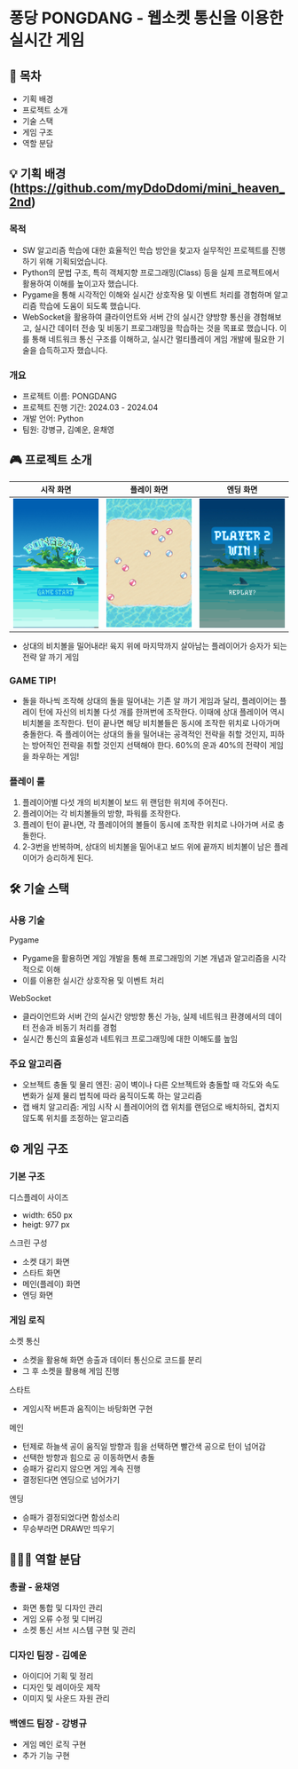 # 퐁당 PONGDANG - 웹소켓 통신을 이용한 실시간 게임

## 🚩 목차
- 기획 배경
- 프로젝트 소개
- 기술 스택
- 게임 구조
- 역할 분담

## 💡 기획 배경 (https://github.com/myDdoDdomi/mini_heaven_2nd)

###  목적

- SW 알고리즘 학습에 대한 효율적인 학습 방안을 찾고자 실무적인 프로젝트를 진행하기 위해 기획되었습니다.
- Python의 문법 구조, 특히 객체지향 프로그래밍(Class) 등을 실제 프로젝트에서 활용하여 이해를 높이고자 했습니다.
- Pygame을 통해 시각적인 이해와 실시간 상호작용 및 이벤트 처리를 경험하며 알고리즘 학습에 도움이 되도록 했습니다.
- WebSocket을 활용하여 클라이언트와 서버 간의 실시간 양방향 통신을 경험해보고, 실시간 데이터 전송 및 비동기 프로그래밍을 학습하는 것을 목표로 했습니다. 이를 통해 네트워크 통신 구조를 이해하고, 실시간 멀티플레이 게임 개발에 필요한 기술을 습득하고자 했습니다.

### 개요

- 프로젝트 이름: PONGDANG
- 프로젝트 진행 기간: 2024.03 - 2024.04
- 개발 언어: Python
- 팀원: 강병규, 김예운, 윤채영

## 🎮 프로젝트 소개

| 시작 화면                       | 플레이 화면                    | 엔딩 화면                      |
| ------------------------------- | ------------------------------ | ------------------------------ |
| ![스타트](readme_img/start.png) | ![플레이](readme_img/main.PNG) | ![엔딩](readme_img/ending.PNG) |

- 상대의 비치볼을 밀어내라! 육지 위에 마지막까지 살아남는 플레이어가 승자가 되는 전략 알 까기 게임

### GAME TIP!

- 돌을 하나씩 조작해 상대의 돌을 밀어내는 기존 알 까기 게임과 달리, 플레이어는 플레이 턴에 자신의 비치볼 다섯 개를 한꺼번에 조작한다. 이때에 상대 플레이어 역시 비치볼을 조작한다. 턴이 끝나면 해당 비치볼들은 동시에 조작한 위치로 나아가며 충돌한다. 즉 플레이어는 상대의 돌을 밀어내는 공격적인 전략을 취할 것인지, 피하는 방어적인 전략을 취할 것인지 선택해야 한다. 60%의 운과 40%의 전략이 게임을 좌우하는 게임!

### 플레이 룰

1. 플레이어별 다섯 개의 비치볼이 보드 위 랜덤한 위치에 주어진다.
2. 플레이어는 각 비치볼들의 방향, 파워를 조작한다.
3. 플레이 턴이 끝나면, 각 플레이어의 볼들이 동시에 조작한 위치로 나아가며 서로 충돌한다.
4. 2-3번을 반복하며, 상대의 비치볼을 밀어내고 보드 위에 끝까지 비치볼이 남은 플레이어가 승리하게 된다.

## 🛠 기술 스택
### 사용 기술
Pygame
- Pygame을 활용하면 게임 개발을 통해 프로그래밍의 기본 개념과 알고리즘을 시각적으로 이해
- 이를 이용한 실시간 상호작용 및 이벤트 처리

WebSocket
- 클라이언트와 서버 간의 실시간 양방향 통신 가능, 실제 네트워크 환경에서의 데이터 전송과 비동기 처리를 경험
- 실시간 통신의 효율성과 네트워크 프로그래밍에 대한 이해도를 높임
### 주요 알고리즘
- 오브젝트 충돌 및 물리 엔진: 공이 벽이나 다른 오브젝트와 충돌할 때 각도와 속도 변화가 실제 물리 법칙에 따라 움직이도록 하는 알고리즘
- 캡 배치 알고리즘: 게임 시작 시 플레이어의 캡 위치를 랜덤으로 배치하되, 겹치지 않도록 위치를 조정하는 알고리즘

## ⚙ 게임 구조
### 기본 구조
디스플레이 사이즈
- width: 650 px
- heigt: 977 px

스크린 구성
- 소켓 대기 화면
- 스타트 화면
- 메인(플레이) 화면
- 엔딩 화면

### 게임 로직

소켓 통신
- 소켓을 활용해 화면 송출과 데이터 통신으로 코드를 분리
- 그 후 소켓을 활용해 게임 진행

스타트
- 게임시작 버튼과 움직이는 바탕화면 구현

메인
- 턴제로 하늘색 공이 움직일 방향과 힘을 선택하면 빨간색 공으로 턴이 넘어감
- 선택한 방향과 힘으로 공 이동하면서 충돌
- 승패가 갈리지 않으면 게임 계속 진행
- 결정된다면 엔딩으로 넘어가기

엔딩
- 승패가 결정되었다면 함성소리
- 무승부라면 DRAW만 띄우기

## 👨‍👧‍👧 역할 분담

### 총괄 - 윤채영
- 화면 통합 및 디자인 관리
- 게임 오류 수정 및 디버깅
- 소켓 통신 서브 시스템 구현 및 관리
### 디자인 팀장 - 김예운

- 아이디어 기획 및 정리
- 디자인 및 레이아웃 제작
- 이미지 및 사운드 자원 관리

### 백엔드 팀장 - 강병규
- 게임 메인 로직 구현
- 추가 기능 구현
